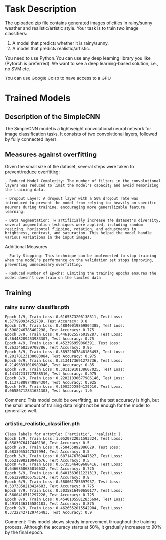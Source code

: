 # Task Description

The uploaded zip file contains generated images of cities in rainy/sunny weather and realistic/artistic style.
Your task is to train _two_ image classifiers:
1. A model that predicts whether it is rainy/sunny.
2. A model that predicts realistic/artistic.

You need to use Python.
You can use any deep learning library you like (Pytorch is preferred).
We want to see a deep learning-based solution, i.e., no SVM etc.

You can use Google Colab to have access to a GPU.

# Trained Models

## Description of the SimpleCNN

The SimpleCNN model is a lightweight convolutional neural network for image classification tasks. It consists of two convolutional layers, followed by fully connected layers. 


## Measures against overfitting

Given the small size of the dataset, several steps were taken to prevent/reduce overfitting:

    - Reduced Model Complexity: The number of filters in the convolutional layers was reduced to limit the model's capacity and avoid memorizing the training data.

    - Dropout Layer: A dropout layer with a 50% dropout rate was introduced to prevent the model from relying too heavily on specific neurons during training, encouraging more generalizable feature learning.

    - Data Augmentation: To artificially increase the dataset's diversity, several augmentation techniques were applied, including random resizing, horizontal flipping, rotation, and adjustments in brightness, contrast, and saturation. This helped the model handle various variations in the input images.

Additional Measures

    - Early Stopping: This technique can be implemented to stop training when the model's performance on the validation set stops improving, preventing unnecessary overfitting.

    - Reduced Number of Epochs: Limiting the training epochs ensures the model doesn't overtrain on the limited data


## Training

### rainy_sunny_classifier.pth

```
Epoch 1/9, Train Loss: 0.6165373206138611, Test Loss: 0.577990934252739, Test Accuracy: 0.8
Epoch 2/9, Train Loss: 0.48040019869804385, Test Loss: 0.5908246785402298, Test Accuracy: 0.775
Epoch 3/9, Train Loss: 0.4461625576019287, Test Loss: 0.36448289453983307, Test Accuracy: 0.75
Epoch 4/9, Train Loss: 0.452396959066391, Test Loss: 0.2633468359708786, Test Accuracy: 0.95
Epoch 5/9, Train Loss: 0.38922087848186493, Test Loss: 0.20170123130083084, Test Accuracy: 0.975
Epoch 6/9, Train Loss: 0.3134173691272736, Test Loss: 0.21496391016989946, Test Accuracy: 0.85
Epoch 7/9, Train Loss: 0.30113910138607025, Test Loss: 0.14147231727838516, Test Accuracy: 0.975
Epoch 8/9, Train Loss: 0.22021830677986146, Test Loss: 0.11375889740884304, Test Accuracy: 0.925
Epoch 9/9, Train Loss: 0.2083535984158516, Test Loss: 0.06586712831631303, Test Accuracy: 1.0
```

Comment: This model could be overfitting, as the test accuracy is high, but the small amount of training data might not be enough for the model to generalize well.


### artistic_realistic_classifier.pth

```
Class labels for artstyle: ['artistic', 'realistic']
Epoch 1/9, Train Loss: 1.0520722031593324, Test Loss: 0.6583076417446136, Test Accuracy: 0.5
Epoch 2/9, Train Loss: 0.750455892086029, Test Loss: 0.6833955347537994, Test Accuracy: 0.5
Epoch 3/9, Train Loss: 0.6871476769447327, Test Loss: 0.6521898210048676, Test Accuracy: 0.5
Epoch 4/9, Train Loss: 0.6735546469688416, Test Loss: 0.6466858685016632, Test Accuracy: 0.725
Epoch 5/9, Train Loss: 0.6401363611221313, Test Loss: 0.6612980365753174, Test Accuracy: 0.8
Epoch 6/9, Train Loss: 0.588061785697937, Test Loss: 0.5373858213424683, Test Accuracy: 0.775
Epoch 7/9, Train Loss: 0.5035816490650177, Test Loss: 0.5600416511297226, Test Accuracy: 0.725
Epoch 8/9, Train Loss: 0.45401055812835694, Test Loss: 0.4919136315584183, Test Accuracy: 0.875
Epoch 9/9, Train Loss: 0.4626552015542984, Test Loss: 0.37222427129745483, Test Accuracy: 0.9
```

Comment: This model shows steady improvement throughout the training process. Although the accuracy starts at 50%, it gradually increases to 90% by the final epoch. 